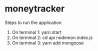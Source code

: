 # moneytracker

Steps to run the application
1. On terminal 1: yarn start
2. On terminal 2: cd api
   nodemon index.js
3. On terminal 3: yarn add mongoose
